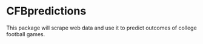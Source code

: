 # CFBpredictions
This package will scrape web data and use it to predict outcomes of college football games.
